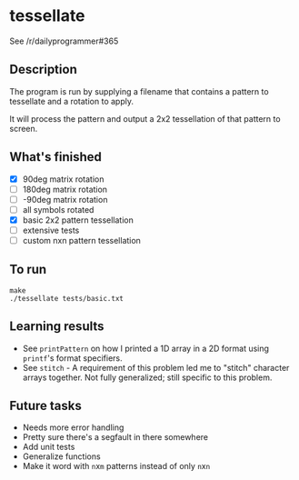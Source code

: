 # tessellate

See /r/dailyprogrammer#365

## Description

The program is run by supplying a filename that contains a pattern to
tessellate and a rotation to apply.

It will process the pattern and output a 2x2 tessellation of that
pattern to screen.

## What's finished

- [x] 90deg matrix rotation
- [ ] 180deg matrix rotation
- [ ] -90deg matrix rotation
- [ ] all symbols rotated
- [x] basic 2x2 pattern tessellation
- [ ] extensive tests
- [ ] custom nxn pattern tessellation

## To run

```
make
./tessellate tests/basic.txt
```

## Learning results

- See `printPattern` on how I printed a 1D array in a 2D format
using `printf`'s format specifiers.
- See `stitch` - A requirement of this problem led me to "stitch"
character arrays together. Not fully generalized; still specific
to this problem.

## Future tasks

- Needs more error handling
- Pretty sure there's a segfault in there somewhere
- Add unit tests
- Generalize functions
- Make it word with `n`x`m` patterns instead of only `n`x`n`
